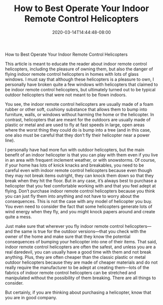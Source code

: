﻿---
title: "How to Best Operate Your Indoor Remote Control Helicopters"
date: 2020-03-14T14:44:48-08:00
description: "remote control helicopters Tips for Web Success"
featured_image: "/images/remote control helicopters.jpg"
tags: ["remote control helicopters"]
---

How to Best Operate Your Indoor Remote Control Helicopters

This article is meant to educate the reader about indoor remote control helicopters, including the pleasure of owning them, but also the danger of flying indoor remote control helicopters in homes with lots of glass windows.  I must say that although these helicopters is a pleasure to own, I personally have broken quite a few windows with helicopters that claimed to be indoor remote control helicopters, but ultimately turned out to be typical outdoor helicopters that were not meant to be flown indoors.

You see, the indoor remote control helicopters are usually made of a foam rubber or other soft, cushiony substance that allows them to bump into furniture, walls, or windows without harming the home or the helicopter.  In contrast, helicopters that are meant for the outdoors are usually made of plastic or metal and are used to fly at fast speeds in large, open areas where the worst thing they could do is bump into a tree (and in this case, one also must be careful that they don’t fly their helicopter near a power line).

I personally have had more fun with outdoor helicopters, but the main benefit of an indoor helicopter is that you can play with them even if you live in an area with frequent inclement weather, or with snowstorms.  Of course, if your home has lots of knick knacks and breakables, you need to be careful even with indoor remote control helicopters because even though they may not break items outright, they can knock them down so that they break when they hit the floor.  But in any case, it’s always best to purchase a helicopter that you feel comfortable working with and that you feel adept at flying.  Don’t purchase indoor remote control helicopters because you think you can just fly them into anything and not have to worry about the consequences.  This is not the case with any model of helicopter you buy.  You even need to consider the fact that some helicopters generate lots of wind energy when they fly, and you might knock papers around and create quite a mess.

Just make sure that wherever you fly indoor remote control helicopters—and the same is true for the outdoor versions—that you check with the owner of the home and make sure that they know the potential consequences of bumping your helicopter into one of their items.  That said, indoor remote control helicopters are often the safest, and unless you are a real daredevil, you can usually have a good time with them and not break anything.  Plus, they are often cheaper than the classic plastic or metal outdoor helicopters because they are made of cheaper materials and do not really require the manufacturer to be adept at creating them—lots of the fabrics of indoor remote control helicopters can be stretched and manipulated without the possibility of them breaking.  There are all things to consider.

But certainly, if you are thinking about purchasing a helicopter, know that you are in good company.

